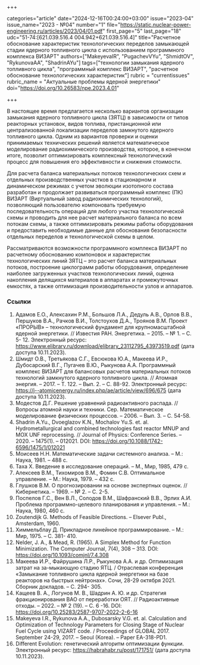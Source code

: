 +++

categories="article"
date="2024-12-16T00:24:00+03:00"
issue="2023-04"
issue_name="2023 - №04"
number="1"
file="https://static.nuclear-power-engineering.ru/articles/2023/04/01.pdf"
first_page="5"
last_page="18"
udc="51-74:[621.039.516.4 004.942+621.039.516.4]"
title="Расчетное обоснование характеристик технологических переделов замыкающей стадии ядерного топливного цикла с использованием программного комплекса ВИЗАРТ"
authors=["MakeyevaIR", "PugachevVYu", "ShmidtOV", "RykunovaAA", "ShadrinAYu"]
tags=["технологии замыкания ядерного топливного цикла", "программный комплекс ВИЗАРТ", "расчетное обоснование технологических характеристик"]
rubric = "currentissues"
rubric_name = "Актуальные проблемы ядерной энергетики"
doi="https://doi.org/10.26583/npe.2023.4.01"

+++

В настоящее время предлагается несколько вариантов организации замыкания ядерного топливного цикла (ЗЯТЦ) в зависимости от типов реакторных установок, видов топлива, пристанционной или централизованной локализации переделов замкнутого ядерного топливного цикла. Одним из вариантов проверки и оценки принимаемых технических решений является математическое моделирование радиохимического производства, которое, в конечном итоге, позволит оптимизировать комплексный технологический процесс для повышения его эффективности и снижения стоимости.

Для расчета баланса материальных потоков технологических схем и отдельных производственных участков в стационарном и динамическом режимах с учетом эволюции изотопного состава разработан и продолжает развиваться программный комплекс (ПК) ВИЗАРТ (Виртуальный завод радиохимических технологий), позволяющий пользователю компоновать требуемую последовательность операций для любого участка технологической схемы и проводить для нее расчет материального баланса по всем потокам схемы, а также оптимизировать режимы работы оборудования и предоставить необходимые данные для обоснования безопасности отдельных переделов и технологической схемы в целом.

Рассматриваются возможности программного комплекса ВИЗАРТ по расчетному обоснованию компоновок и характеристик технологических линий ЗЯТЦ – это расчет баланса материальных потоков, построение циклограмм работы оборудования, определение наиболее загруженных участков технологических линий, оценка накопления делящихся материалов в аппаратах и промежуточных емкостях, а также оптимизация производительности узлов и аппаратов.

### Ссылки

1. Адамов Е.О., Алексахин Р.М., Большов Л.А., Дедуль А.В., Орлов В.В., Першуков В.А., Рачков В.И., Толстоухов Д.А., Троянов В.М. Проект «ПРОРЫВ» – технологический фундамент для крупномасштабной ядерной энергетики. // Известия РАН. Энергетика. – 2015. – № 1. – С. 5- 12. Электронный ресурс: https://www.elibrary.ru/download/elibrary_23112795_43973519.pdf (дата доступа 10.11.2023).
2. Шмидт О.В., Третьякова С.Г., Евсюкова Ю.А., Макеева И.Р., Дубосарский В.Г., Пугачев В.Ю., Рыкунова А.А. Программный комплекс ВИЗАРТ для балансовых расчетов материальных потоков технологий замкнутого ядерного топливного цикла. // Атомная энергия. – 2017. – Т. 122. – Вып. 2. – C. 88-92. Электронный ресурс: https://j--atomicenergy.ru/index.php/ae/article/view/696/675 (дата доступа 10.11.2023).
3. Модестов Д.Г. Решение уравнений радиоактивного распада. // Вопросы атомной науки и техники. Сер. Математическое моделирование физических процессов. – 2006. – Вып. 3. – C. 54-58.
4. Shadrin A.Yu., Dvoeglazov K.N., Mochalov Yu.S. et. al. Hydrometallurgical and combined technologies fast reactor MNUP and MOX UNF reprocessing. // Journal of Physics: Conference Series. – 2020. – 1475(1). – 012021. DOI: https://doi.org/10.1088/1742-6596/1475/1/012021
5. Моисеев Н.Н. Математические задачи системного анализа. – М.: Наука, 1981. – 488 с.
6. Таха Х. Введение в исследование операций. – М., Мир, 1985, 479 с.
7. Алексеев В.М., Тихомиров В.М., Фомин С.В. Оптимальное управление. – М.: Наука, 1979. – 432 с.
8. Глушков В.М. О прогнозировании на основе экспертных оценок. // Кибернетика. – 1969. – № 2. – С. 2-5.
9. Поспелов Г.С., Вен В.Л., Солодов В.М., Шафранский В.В., Эрлих А.И. Проблема программно-целевого планирования и управления. – М.: Наука, 1980, 460 с.
10. Zoutendijk G. Methods of Feasible Directions. – Elsever Publ., Amsterdam, 1960.
11. Химмельблау Д. Прикладное линейное программирование. – М.: Мир, 1975. – С. 381- 410.
12. Nelder, J. A., & Mead, R. (1965). A Simplex Method for Function Minimization. The Computer Journal, 7(4), 308 – 313. DOI: https://doi.org/10.1093/comjnl/7.4.308
13. Макеева И.Р., Файрушина Л.Р., Рыкунова А.А. и др. Оптимизация затрат на за-мыкающую стадию ЯТЦ. / Отраслевая конференция «Замыкание топливного цикла ядерной энергетики на базе реакторов на быстрых нейтронах». Сочи, 28-29 октября 2021. Сборник докладов. – С. 294- 305.
14. Кащеев В. А., Логунов М. В., Шадрин А. Ю. и др. Стратегия фракционирования ВАО от переработки ОЯТ. // Радиоактивные отходы. – 2022. – № 2 (19). – С. 6 -16. DOI: https://doi.org/10.25283/2587-9707-2022-2-6-16
15. Makeyeva I.R., Rykunova A.A., Dubosarsky V.G. et. al. Calculation and Optimization of Technology Parameters for Closing Stage of Nuclear Fuel Cycle using VIZART code. / Proceedings of GLOBAL 2017. September 24-29, 2017. – Seoul (Korea). – Paper EA-318-PD1.
16. Different Evolution: генетический алгоритм оптимизации функции. Электронный ресурс: https://habrahabr.ru/post/171751/ (дата доступа 10.11.2023).